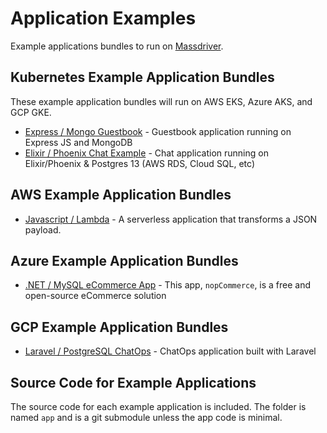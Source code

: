 # Application Examples

Example applications bundles to run on [Massdriver](https://massdriver.cloud).

## Kubernetes Example Application Bundles

These example application bundles will run on AWS EKS, Azure AKS, and GCP GKE.

- [Express / Mongo Guestbook](./k8s/express-mongoose-demo/) - Guestbook application running on Express JS and MongoDB
- [Elixir / Phoenix Chat Example](./k8s/phoenix-chat-example) - Chat application running on Elixir/Phoenix & Postgres 13 (AWS RDS, Cloud SQL, etc)


## AWS Example Application Bundles

- [Javascript / Lambda](./aws/lambda-transform) - A serverless application that transforms a JSON payload.

## Azure Example Application Bundles

- [.NET / MySQL eCommerce App](./azure/app-service) - This app, `nopCommerce`, is a free and open-source eCommerce solution

## GCP Example Application Bundles

- [Laravel / PostgreSQL ChatOps](./gcp/cloud-run/laravel) - ChatOps application built with Laravel

## Source Code for Example Applications

The source code for each example application is included. The folder is named `app` and is a git submodule unless the app code is minimal.

